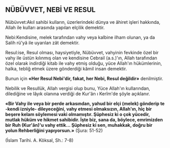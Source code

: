 ## NÜBÜVVET, NEBİ VE RESUL

Nübüvvet:Akıl sahibi kulların, üzerlerinde­ki dünya ve âhiret işleri hakkında, Allah ile kul­ları arasında yapılan elçilik demektir.

Nebi:Kendisine, melek tarafından vahy ve­ya kalbine ilham olunan, ya da Salih rü'yâ ile uyarılan zât demektir.

Resul:ise, Resul olması, haysiyetiyle, Nü­büvvet, vahyinin fevkinde özel bir vahy ile üs­tün kılınmış olan ve kendisine Cebrail (a.s.)'ın, Allah tarafından özel olarak indirdiği kitab ile vahy etmiş olduğu, yüce Allah'ın hükümlerinin, halka, tebliğ etmek üzere gönderdiği kâmil in­san demektir.

Bunun için **«Her Resul Nebi'dir, fakat, her Nebi, Resul değildir»** denilmiştir.

Nebilik ve Resullük, Allah vergisi olup bunu, Yüce Allah'ın kullarından, dilediğine ve lâyık olanına verdiği de Kur'ân ı Kerîm'de şöyle açıklanır.

**«Bir Vahy ile veya bir perde arkasından, yahud bir elçi (melek) gönderip te -kendi izniyle- dileyeceğini, vahy etmesi olmaksızın, Al­lah'ın, hiç bir beşere kelam söylemesi vaki ol­mamıştır. Şüphesiz ki o çok yücedir, mutlak hü­küm ve hikmet sahibidir. İşte biz, sana da, böy­lece, emrimizden bir Ruh (Kur'ân)'u vahy ettik... Şüphesiz ki sen, muhakkak, doğru bir yolun Reh­berliğini yapıyorsun.»** (Şura: 51-52)

(İslam Tarihi. A. Köksal, Sh.: 7-8)
